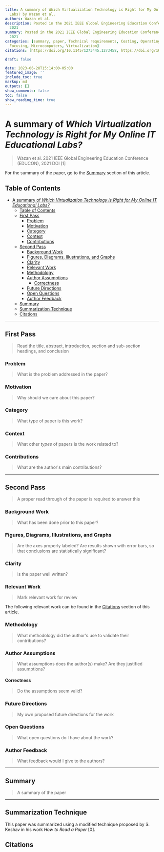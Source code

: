 ```yaml
---
title: A summary of Which Virtualization Technology is Right for My Online IT Educational
  Labs? by Wazan et al.
authors: Wazan et al.
description: Posted in the 2021 IEEE Global Engineering Education Conference (EDUCON),
  2021
summary: Posted in the 2021 IEEE Global Engineering Education Conference (EDUCON),
  2021
categories: [summary, paper, Technical requirements, Costing, Operating systems, Conferences,
  Focusing, Microcomputers, Virtualization]
citations: [https://doi.org/10.1145/1273445.1273458, https://doi.org/10.1109/EDUCON46332.2021.9454048]

draft: false

date: 2023-06-28T15:14:00-05:00
featured_image: ''
include_toc: true
markup: md
outputs: []
show_comments: false
toc: false
show_reading_time: true
---
```


# A summary of *Which Virtualization Technology is Right for My Online IT Educational Labs?*

> Wazan et al. 2021 IEEE Global Engineering Education Conference (EDUCON), 2021
> DOI \[1\]

For the summary of the paper, go to the [Summary](#summary) section of this
article.

## Table of Contents

- [A summary of *Which Virtualization Technology is Right for My Online IT Educational Labs?*](#a-summary-of-which-virtualization-technology-is-right-for-my-online-it-educational-labs)
  - [Table of Contents](#table-of-contents)
  - [First Pass](#first-pass)
    - [Problem](#problem)
    - [Motivation](#motivation)
    - [Category](#category)
    - [Context](#context)
    - [Contributions](#contributions)
  - [Second Pass](#second-pass)
    - [Background Work](#background-work)
    - [Figures, Diagrams, Illustrations, and Graphs](#figures-diagrams-illustrations-and-graphs)
    - [Clarity](#clarity)
    - [Relevant Work](#relevant-work)
    - [Methodology](#methodology)
    - [Author Assumptions](#author-assumptions)
      - [Correctness](#correctness)
    - [Future Directions](#future-directions)
    - [Open Questions](#open-questions)
    - [Author Feedback](#author-feedback)
  - [Summary](#summary)
  - [Summarization Technique](#summarization-technique)
  - [Citations](#citations)

______________________________________________________________________

## First Pass

> Read the title, abstract, introduction, section and sub-section headings, and
> conclusion

### Problem

> What is the problem addressed in the paper?

### Motivation

> Why should we care about this paper?

### Category

> What type of paper is this work?

### Context

> What other *types* of papers is the work related to?

### Contributions

> What are the author's main contributions?

______________________________________________________________________

## Second Pass

> A proper read through of the paper is required to answer this

### Background Work

> What has been done prior to this paper?

### Figures, Diagrams, Illustrations, and Graphs

> Are the axes properly labeled? Are results shown with error bars, so that
> conclusions are statistically significant?

### Clarity

> Is the paper well written?

### Relevant Work

> Mark relevant work for review

The following relevant work can be found in the [Citations](#citations) section
of this article.

### Methodology

> What methodology did the author's use to validate their contributions?

### Author Assumptions

> What assumptions does the author(s) make? Are they justified assumptions?

#### Correctness

> Do the assumptions seem valid?

### Future Directions

> My own proposed future directions for the work

### Open Questions

> What open questions do I have about the work?

### Author Feedback

> What feedback would I give to the authors?

______________________________________________________________________

## Summary

> A summary of the paper

______________________________________________________________________

## Summarization Technique

This paper was summarized using a modified technique proposed by S. Keshav in
his work *How to Read a Paper* \[0\].

## Citations
